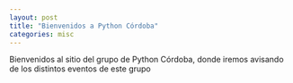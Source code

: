 ```yaml
---
layout: post
title: "Bienvenidos a Python Córdoba"
categories: misc
---
```


Bienvenidos al sitio del grupo de Python Córdoba, donde iremos avisando de los distintos eventos de este grupo
